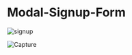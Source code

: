 # Modal-Signup-Form

![signup](https://user-images.githubusercontent.com/55164264/88739339-2c775280-d0ef-11ea-873f-c1c67de2463f.PNG)

![Capture](https://user-images.githubusercontent.com/55164264/88739348-339e6080-d0ef-11ea-9a1a-f7a76d6e4e94.PNG)
